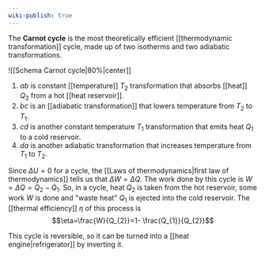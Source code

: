 ```yaml
---
wiki-publish: true
---
```

The **Carnot cycle** is the most theoretically efficient [[thermodynamic transformation]] cycle, made up of two isotherms and two adiabatic transformations.

![[Schema Carnot cycle|80%|center]]

1. $ab$ is constant [[temperature]] $T_{2}$ transformation that absorbs [[heat]] $Q_{2}$ from a hot [[heat reservoir]].
2. $bc$ is an [[adiabatic transformation]] that lowers temperature from $T_{2}$ to $T_{1}$.
3. $cd$ is another constant temperature $T_{1}$ transformation that emits heat $Q_{1}$ to a cold reservoir.
4. $da$ is another adiabatic transformation that increases temperature from $T_{1}$ to $T_{2}$.

Since $\Delta U=0$ for a cycle, the [[Laws of thermodynamics|first law of thermodynamics]] tells us that $\Delta W=\Delta Q$. The work done by this cycle is $W=\Delta Q=Q_{2}-Q_{1}$. So, in a cycle, heat $Q_{2}$ is taken from the hot reservoir, some work $W$ is done and "waste heat" $Q_{1}$ is ejected into the cold reservoir. The [[thermal efficiency]] $\eta$ of this process is
$$\eta=\frac{W}{Q_{2}}=1- \frac{Q_{1}}{Q_{2}}$$

This cycle is reversible, so it can be turned into a [[heat engine|refrigerator]] by inverting it.
